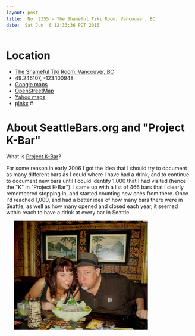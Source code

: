 ```yaml
---
layout: post
title:  No. 2355 - The Shameful Tiki Room, Vancouver, BC
date:  Sat Jun  6 12:33:36 PDT 2015
---
```




# Location

<ul>
  <li>
    <a href='http://www.seattlebars.org/2015/03/2355-shameful-tiki-room-vancouver-bc.html'>The Shameful Tiki Room, Vancouver, BC</a>
  </li>
  <li>49.246107, -123.100948</li>
  <li><a href='https://www.google.com/maps/place/The+Shameful+Tiki+Room/@49.246114,-123.100932,17z/data=!3m1!4b1!4m2!3m1!1s0x548673f7b06f59f9:0x943a50982bcb4a56'
      target="_blank">Google maps</a></li>
  <li><a href='https://www.openstreetmap.org/search?query=49.246107%2C%20-123.100948#map=13/49.2461/-123.1009'
      target="_blank">OpenStreetMap</a></li>
  <li><a href='https://maps.yahoo.com/place/?lat=49.24611122342966&lon=-123.10094833374023&q=49.246107%2C%20-123.100948&bb=49.25158797%2C-123.10872674%2C49.24064788%2C-123.09319139&addr=4360%20Main%20St%2C%20Vancouver%2C%20BC%20V5V%203P9%2C%20Canada'>Yahoo maps</a></li>
  <li><a href='http://link2.plnkx.com/id/1ad0c911bb6486e2eb93062bc3e37e262b82c3'>plnkx</a> #</li>
</ul>


# About SeattleBars.org and "Project K-Bar"

What is <a href='http://www.seattlebars.org/'>Project K-Bar</a>?

For some reason in early 2006 I got the idea that I should try to
document as many different bars as I could where I have had a drink,
and to continue to document new bars until I could identify 1,000
that I had visited (hence the "K" in "Project K-Bar"). I came up with
a list of 466 bars that I clearly remembered stopping in, and started
counting new ones from there. Once I'd reached 1,000, and had a
better idea of how many bars there were in Seattle, as well as how
many opened and closed each year, it seemed within reach to have a
drink at every bar in Seattle.

<div style='margin-left: 1.5em;'>

<a href='http://www.seattlebars.org/2015/03/2355-shameful-tiki-room-vancouver-bc.html'><img src='/images/shamefultiki-vancouver-201301202-271_sm.jpg' /></a>

</div>

